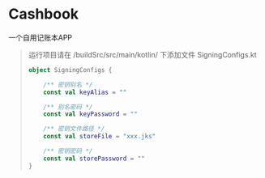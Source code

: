 # Cashbook
一个自用记账本APP

> 运行项目请在 /buildSrc/src/main/kotlin/ 下添加文件 SigningConfigs.kt
> ```kotlin
> object SigningConfigs {
> 
>     /** 密钥别名 */
>     const val keyAlias = ""
> 
>     /** 别名密码 */
>     const val keyPassword = ""
> 
>     /** 密钥文件路径 */
>     const val storeFile = "xxx.jks"
> 
>     /** 密钥密码 */
>     const val storePassword = ""
> }
> ```
